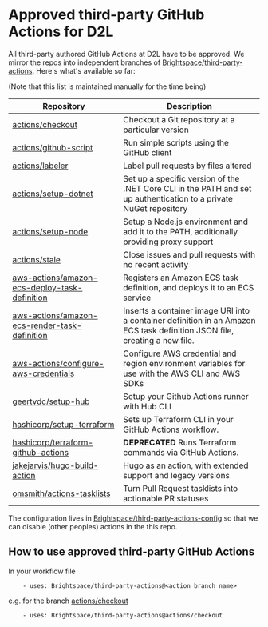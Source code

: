 # Approved third-party GitHub Actions for D2L

All third-party authored GitHub Actions at D2L have to be approved.
We mirror the repos into independent branches of [Brightspace/third-party-actions](https://github.com/brightspace/third-party-actions).
Here's what's available so far:

(Note that this list is maintained manually for the time being)

Repository | Description
-----------|------------
[actions/checkout](https://github.com/Brightspace/third-party-actions/tree/actions/checkout) | Checkout a Git repository at a particular version
[actions/github-script](https://github.com/Brightspace/third-party-actions/tree/actions/github-script) | Run simple scripts using the GitHub client
[actions/labeler](https://github.com/Brightspace/third-party-actions/tree/actions/labeler) | Label pull requests by files altered
[actions/setup-dotnet](https://github.com/Brightspace/third-party-actions/tree/actions/setup-dotnet) | Set up a specific version of the .NET Core CLI in the PATH and set up authentication to a private NuGet repository
[actions/setup-node](https://github.com/Brightspace/third-party-actions/tree/actions/setup-node) | Setup a Node.js environment and add it to the PATH, additionally providing proxy support
[actions/stale](https://github.com/Brightspace/third-party-actions/tree/geertvdc/stale) | Close issues and pull requests with no recent activity
[aws-actions/amazon-ecs-deploy-task-definition](https://github.com/Brightspace/third-party-actions/tree/aws-actions/amazon-ecs-deploy-task-definition) | Registers an Amazon ECS task definition, and deploys it to an ECS service
[aws-actions/amazon-ecs-render-task-definition](https://github.com/Brightspace/third-party-actions/tree/aws-actions/amazon-ecs-render-task-definition) | Inserts a container image URI into a container definition in an Amazon ECS task definition JSON file, creating a new file.
[aws-actions/configure-aws-credentials](https://github.com/Brightspace/third-party-actions/tree/aws-actions/configure-aws-credentials) | Configure AWS credential and region environment variables for use with the AWS CLI and AWS SDKs
[geertvdc/setup-hub](https://github.com/Brightspace/third-party-actions/tree/geertvdc/setup-hub) | Setup your Github Actions runner with Hub CLI
[hashicorp/setup-terraform](https://github.com/Brightspace/third-party-actions/tree/hashicorp/setup-terraform) | Sets up Terraform CLI in your GitHub Actions workflow.
[hashicorp/terraform-github-actions](https://github.com/Brightspace/third-party-actions/tree/hashicorp/terraform-github-actions) | **DEPRECATED** Runs Terraform commands via GitHub Actions.
[jakejarvis/hugo-build-action](https://github.com/Brightspace/third-party-actions/tree/jakejarvis/hugo-build-action) | Hugo as an action, with extended support and legacy versions
[omsmith/actions-tasklists](https://github.com/Brightspace/third-party-actions/tree/omsmith/actions-tasklists) | Turn Pull Request tasklists into actionable PR statuses

The configuration lives in [Brightspace/third-party-actions-config](https://github.com/Brightspace/third-party-actions-config) so that we can disable (other peoples) actions in the this repo.

## How to use approved third-party GitHub Actions

In your workflow file
```
    - uses: Brightspace/third-party-actions@<action branch name>
```
e.g. for the branch [actions/checkout](https://github.com/Brightspace/third-party-actions/tree/actions/checkout)
```
    - uses: Brightspace/third-party-actions@actions/checkout
```
